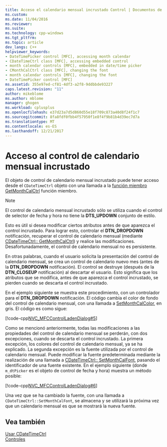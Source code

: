 ```yaml
---
title: Acceso el calendario mensual incrustado Control | Documentos de Microsoft
ms.custom: 
ms.date: 11/04/2016
ms.reviewer: 
ms.suite: 
ms.technology: cpp-windows
ms.tgt_pltfrm: 
ms.topic: article
dev_langs: C++
helpviewer_keywords:
- DateTimePicker control [MFC], accessing month calendar
- CDateTimeCtrl class [MFC], accessing embedded control
- month calendar controls [MFC], embedded in date/time picker
- CMonthCalCtrl class [MFC], changing the font
- month calendar controls [MFC], changing the font
- DateTimePicker control [MFC]
ms.assetid: 355e97ed-cf81-4df3-a2f8-9ddbbde93227
caps.latest.revision: "11"
author: mikeblome
ms.author: mblome
manager: ghogen
ms.workload: cplusplus
ms.openlocfilehash: e37d23a7d5d860d55e18f709c873a40d8f24f1c7
ms.sourcegitcommit: 8fa8fdf0fbb4f57950f1e8f4f9b81b4d39ec7d7a
ms.translationtype: MT
ms.contentlocale: es-ES
ms.lasthandoff: 12/21/2017
---
```

# <a name="accessing-the-embedded-month-calendar-control"></a>Acceso al control de calendario mensual incrustado
El objeto de control de calendario mensual incrustado puede tener acceso desde el `CDateTimeCtrl` objeto con una llamada a la [función miembro GetMonthCalCtrl](../mfc/reference/cdatetimectrl-class.md#getmonthcalctrl) función miembro.  
  
> [!NOTE]
>  El control de calendario mensual incrustado sólo se utiliza cuando el control de selector de fecha y hora no tiene la **DTS_UPDOWN** conjunto de estilo.  
  
 Esto es útil si desea modificar ciertos atributos antes de que aparezca el control incrustado. Para lograr esto, controlar el **DTN_DROPDOWN** notificación, recuperar el control de calendario mensual (mediante [CDateTimeCtrl:: GetMonthCalCtrl](../mfc/reference/cdatetimectrl-class.md#getmonthcalctrl)) y realice las modificaciones. Desafortunadamente, el control de calendario mensual no es persistente.  
  
 En otras palabras, cuando el usuario solicita la presentación del control de calendario mensual, se crea un control de calendario nuevo mes (antes de la **DTN_DROPDOWN** notificación). El control se destruye (después de la **DTN_CLOSEUP** notificación) al descartar el usuario. Esto significa que los atributos que se modifica, antes de que aparezca el control incrustado, se pierden cuando se descarta el control incrustado.  
  
 En el ejemplo siguiente se muestra este procedimiento, con un controlador para el **DTN_DROPDOWN** notificación. El código cambia el color de fondo del control de calendario mensual, con una llamada a [SetMonthCalColor](../mfc/reference/cdatetimectrl-class.md#setmonthcalcolor), en gris. El código es como sigue:  
  
 [!code-cpp[NVC_MFCControlLadenDialog#5](../mfc/codesnippet/cpp/accessing-the-embedded-month-calendar-control_1.cpp)]  
  
 Como se mencionó anteriormente, todas las modificaciones a las propiedades del control de calendario mensual se perderán, con dos excepciones, cuando se descarta el control incrustado. La primera excepción, los colores del control de calendario mensual, ya se ha explicado. La segunda excepción es la fuente utilizada por el control de calendario mensual. Puede modificar la fuente predeterminada mediante la realización de una llamada a [CDateTimeCtrl:: SetMonthCalFont](../mfc/reference/cdatetimectrl-class.md#setmonthcalfont), pasando el identificador de una fuente existente. En el ejemplo siguiente (donde `m_dtPicker` es el objeto de control de fecha y hora) muestra un método posible:  
  
 [!code-cpp[NVC_MFCControlLadenDialog#6](../mfc/codesnippet/cpp/accessing-the-embedded-month-calendar-control_2.cpp)]  
  
 Una vez que se ha cambiado la fuente, con una llamada a `CDateTimeCtrl::SetMonthCalFont`, se almacena y se utilizará la próxima vez que un calendario mensual es que se mostrará la nueva fuente.  
  
## <a name="see-also"></a>Vea también  
 [Usar CDateTimeCtrl](../mfc/using-cdatetimectrl.md)   
 [Controles](../mfc/controls-mfc.md)

